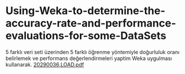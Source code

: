 # Using-Weka-to-determine-the-accuracy-rate-and-performance-evaluations-for-some-DataSets
5 farklı veri seti üzerinden 5 farklı öğrenme yöntemiyle doğurluluk oranı  belirlemek ve performans değerlendirmeleri yaptim Weka uygulması kullanarak. 
[20290036,LOAD.pdf](https://github.com/QutaibaAlashqar/Using-Weka-to-determine-the-accuracy-rate-and-performance-evaluations-for-some-DataSets/files/11958658/20290036.LOAD.pdf)
